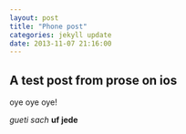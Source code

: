 ```yaml
---
layout: post
title: "Phone post"
categories: jekyll update
date: 2013-11-07 21:16:00
---
```


## A test post from prose on ios

oye oye oye!

*gueti sach* **uf jede**

